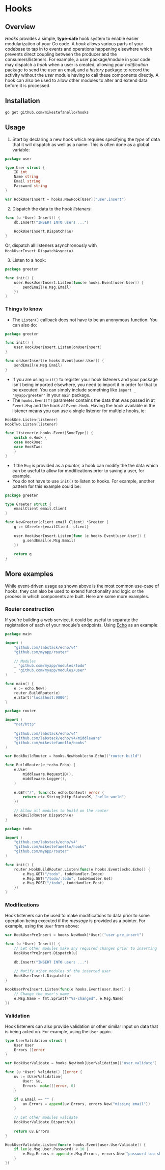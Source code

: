 # Hooks

## Overview

_Hooks_ provides a simple, **type-safe** hook system to enable easier modularization of your Go code. A _hook_ allows various parts of your codebase to tap in to events and operations happening elsewhere which prevents direct coupling between the producer and the consumers/listeners. For example, a _user_ package/module in your code may dispatch a _hook_ when a user is created, allowing your _notification_ package to send the user an email, and a _history_ package to record the activity without the _user_ module having to call these components directly. A hook can also be used to allow other modules to alter and extend data before it is processed.

## Installation

`go get github.com/mikestefanello/hooks`

## Usage

1) Start by declaring a new hook which requires specifying the _type_ of data that it will dispatch as well as a name. This is often done as a global variable:

```go
package user

type User struct {
    ID int
    Name string
    Email string
    Password string
}

var HookUserInsert = hooks.NewHook[User]("user.insert")
```

2) Dispatch the data to the hook _listeners_:

```go
func (u *User) Insert() {
    db.Insert("INSERT INTO users ...")
    
    HookUserInsert.Dispatch(&u)
}
```

Or, dispatch all listeners asynchronously with `HookUserInsert.DispatchAsync(u)`.

3) Listen to a hook:

```go
package greeter

func init() {
    user.HookUserInsert.Listen(func(e hooks.Event[user.User]) {
        sendEmail(e.Msg.Email)
    })
}
```

### Things to know

- The `Listen()` callback does not have to be an anonymous function. You can also do:

```go
package greeter

func init() {
    user.HookUserInsert.Listen(onUserInsert)
}

func onUserInsert(e hooks.Event[user.User]) {
    sendEmail(e.Msg.Email)
}
```

- If you are using `init()` to register your hook listeners and your package isn't being imported elsewhere, you need to import it in order for that to be executed. You can simply include something like `import _ "myapp/greeter"` in your `main` package.
- The `hooks.Event[T]` parameter contains the data that was passed in at `Event.Msg` and the hook at `Event.Hook`. Having the hook available in the listener means you can use a single listener for multiple hooks, ie:

```go
HookOne.Listen(listener)
HookTwo.Listen(listener)

func listener(e hooks.Event[SomeType]) {
    switch e.Hook {
    case HookOne:
    case HookTwo:
    }
}
```

- If the `Msg` is provided as a _pointer_, a hook can modify the the data which can be useful to allow for modifications prior to saving a user, for example.
- You do not have to use `init()` to listen to hooks. For example, another pattern for this example could be:

```go
package greeter

type Greeter struct {
    emailClient email.Client
}

func NewGreeter(client email.Client) *Greeter {
    g := &Greeter{emailClient: client}
    
    user.HookUserInsert.Listen(func (e hooks.Event[user.User]) {
        g.sendEmail(e.Msg.Email)
    })
    
    return g
}
```

## More examples

While event-driven usage as shown above is the most common use-case of hooks, they can also be used to extend functionality and logic or the process in which components are built. Here are some more examples.

### Router construction

If you're building a web service, it could be useful to separate the registration of each of your module's endpoints. Using [Echo](https://github.com/labstack/echo) as an example:

```go
package main

import (
    "github.com/labstack/echo/v4"
    "github.com/myapp/router"
    
    // Modules
    _ "github.com/myapp/modules/todo"
    _ "github.com/myapp/modules/user"
)

func main() {
    e := echo.New()
    router.BuildRouter(e)
    e.Start("localhost:9000")
}
```

```go
package router

import (
    "net/http"
    
    "github.com/labstack/echo/v4"
    "github.com/labstack/echo/v4/middleware"
    "github.com/mikestefanello/hooks"
)

var HookBuildRouter = hooks.NewHook[echo.Echo]("router.build")

func BuildRouter(e *echo.Echo) {
    e.Use(
        middleware.RequestID(),
        middleware.Logger(),
    )
    
    e.GET("/", func(ctx echo.Context) error {
        return ctx.String(http.StatusOK, "hello world")
    })
    
    // Allow all modules to build on the router
    HookBuildRouter.Dispatch(e)
}
```

```go
package todo

import (
    "github.com/labstack/echo/v4"
    "github.com/mikestefanello/hooks"
    "github.com/myapp/router"
)

func init() {
    router.HookBuildRouter.Listen(func(e hooks.Event[echo.Echo]) {
        e.Msg.GET("/todo", todoHandler.Index)
        e.Msg.GET("/todo/:todo", todoHandler.Get)
        e.Msg.POST("/todo", todoHandler.Post)
    })
}
```

### Modifications

Hook listeners can be used to make modifications to data prior to some operation being executed if the _message_ is provided as a pointer. For example, using the `User` from above:

```go
var HookUserPreInsert = hooks.NewHook[*User]("user.pre_insert")

func (u *User) Insert() {
    // Let other modules make any required changes prior to inserting
    HookUserPreInsert.Dispatch(u)
	
    db.Insert("INSERT INTO users ...")
    
    // Notify other modules of the inserted user
    HookUserInsert.Dispatch(u)
}
```

```go
HookUserPreInsert.Listen(func(e hooks.Event[user.User]) {
    // Change the user's name
    e.Msg.Name = fmt.Sprintf("%s-changed", e.Msg.Name)
})
```

### Validation

Hook listeners can also provide validation or other similar input on data that is being acted on. For example, using the `User` again.

```go
type UserValidation struct {
    User User
    Errors []error
}

var HookUserValidate = hooks.NewHook[UserValidation]("user.validate")

func (u *User) Validate() []error {
    uv := &UserValidation{
        User: &u,
        Errors: make([]error, 0)
    }

    if u.Email == "" {
        uv.Errors = append(uv.Errors, errors.New("missing email"))
    }
    
    // Let other modules validate
    HookUserValidate.Dispatch(u)
	
    return uv.Errors
}
```

```go
HookUserValidate.Listen(func(e hooks.Event[user.UserValidate]) {
    if len(e.Msg.User.Password) < 10 {
        e.Msg.Errors = append(e.Msg.Errors, errors.New("password too short"))
    }
})
```